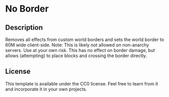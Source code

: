 # No Border

## Description

Removes all effects from custom world borders and sets the world border to 60M wide client-side.
Note: This is likely not allowed on non-anarchy servers. Use at your own risk.
This has no effect on border damage, but allows (attempting) to place blocks and crossing the border directly.

## License

This template is available under the CC0 license. Feel free to learn from it and incorporate it in your own projects.
